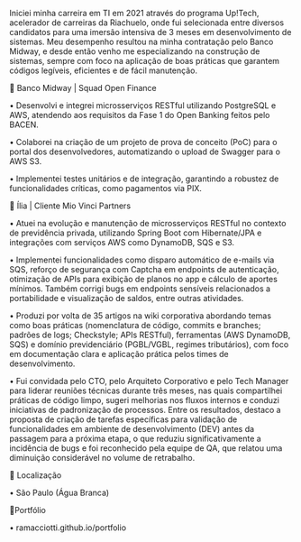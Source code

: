 Iniciei minha carreira em TI em 2021 através do programa Up!Tech, acelerador de carreiras da Riachuelo, onde fui selecionada entre diversos candidatos para uma imersão intensiva de 3 meses em desenvolvimento de sistemas. Meu desempenho resultou na minha contratação pelo Banco Midway, e desde então venho me especializando na construção de sistemas, sempre com foco na aplicação de boas práticas que garantem códigos legíveis, eficientes e de fácil manutenção.

💼 Banco Midway | Squad Open Finance

• Desenvolvi e integrei microsserviços RESTful utilizando PostgreSQL e AWS, atendendo aos requisitos da Fase 1 do Open Banking feitos pelo BACEN.

• Colaborei na criação de um projeto de prova de conceito (PoC) para o portal dos desenvolvedores, automatizando o upload de Swagger para o AWS S3.

• Implementei testes unitários e de integração, garantindo a robustez de funcionalidades críticas, como pagamentos via PIX.

💼 Ília | Cliente Mio Vinci Partners

• Atuei na evolução e manutenção de microsserviços RESTful no contexto de previdência privada, utilizando Spring Boot com Hibernate/JPA e integrações com serviços AWS como DynamoDB, SQS e S3. 

• Implementei funcionalidades como disparo automático de e-mails via SQS, reforço de segurança com Captcha em endpoints de autenticação, otimização de APIs para exibição de planos no app e cálculo de aportes mínimos. Também corrigi bugs em endpoints sensíveis relacionados a portabilidade e visualização de saldos, entre outras atividades.

• Produzi por volta de 35 artigos na wiki corporativa abordando temas como boas práticas (nomenclatura de código, commits e branches; padrões de logs; Checkstyle; APIs RESTful), ferramentas (AWS DynamoDB, SQS) e domínio previdenciário (PGBL/VGBL, regimes tributários), com foco em documentação clara e aplicação prática pelos times de desenvolvimento.

• Fui convidada pelo CTO, pelo Arquiteto Corporativo e pelo Tech Manager para liderar reuniões técnicas durante três meses, nas quais compartilhei práticas de código limpo, sugeri melhorias nos fluxos internos e conduzi iniciativas de padronização de processos. Entre os resultados, destaco a proposta de criação de tarefas específicas para validação de funcionalidades em ambiente de desenvolvimento (DEV) antes da passagem para a próxima etapa, o que reduziu significativamente a incidência de bugs e foi reconhecido pela equipe de QA, que relatou uma diminuição considerável no volume de retrabalho.

📍 Localização

• São Paulo (Água Branca)

📄Portfólio

• ramacciotti.github.io/portfolio
